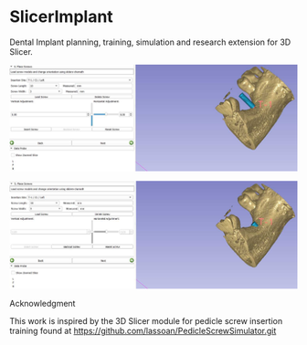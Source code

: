 # SlicerImplant
Dental Implant planning, training, simulation and research extension for 3D Slicer.

![](Images/10x3mm-in.jpeg)

![](Images/10x3mm.jpeg)


Acknowledgment

This work is inspired by the 3D Slicer module for pedicle screw insertion
training found at  https://github.com/lassoan/PedicleScrewSimulator.git
